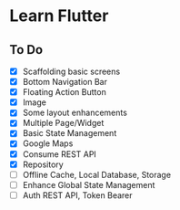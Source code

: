 # Learn Flutter

## To Do
- [x] Scaffolding basic screens
- [x] Bottom Navigation Bar
- [x] Floating Action Button
- [x] Image
- [x] Some layout enhancements
- [x] Multiple Page/Widget
- [x] Basic State Management
- [x] Google Maps
- [x] Consume REST API
- [x] Repository
- [ ] Offline Cache, Local Database, Storage
- [ ] Enhance Global State Management
- [ ] Auth REST API, Token Bearer